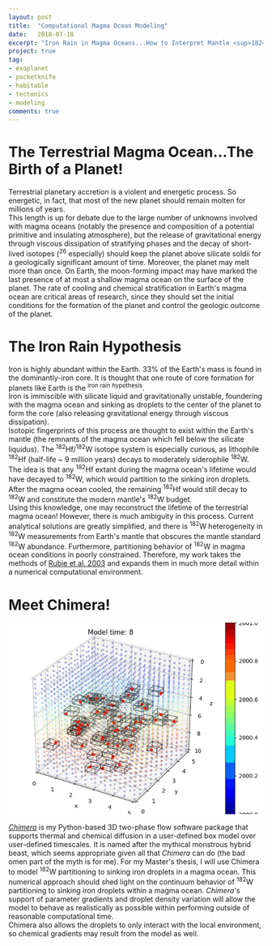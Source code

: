 ```yaml
---
layout: post
title:  "Computational Magma Ocean Modeling"
date:   2018-07-18
excerpt: "Iron Rain in Magma Oceans...How to Interpret Mantle <sup>182</sup>W Abundances?"
project: true
tag:
- exoplanet
- pocketknife
- habitable
- tectonics
- modeling
comments: true
---
```


# The Terrestrial Magma Ocean...The Birth of a Planet!
Terrestrial planetary accretion is a violent and energetic process.  So energetic, in fact, that most of the new planet should remain molten for millions of years.  
This length is up for debate due to the large number of unknowns involved with magma oceans (notably the presence and composition of a potential primitive and insulating atmosphere), but 
the release of gravitational energy through viscous dissipation of stratifying phases and the decay of short-lived isotopes (<sup>26</sup> especially) should keep the planet above silicate soldii for 
a geologically significant amount of time.  Moreover, the planet may melt more than once.  On Earth, the moon-forming impact may have marked the last presence of at most a shallow magma ocean on 
the surface of the planet.  The rate of cooling and chemical stratification in Earth's magma ocean are critical areas of research, since they should set the initial conditions for the formation of the planet 
and control the geologic outcome of the planet.

# The Iron Rain Hypothesis
Iron is highly abundant within the Earth.  33% of the Earth's mass is found in the dominantly-iron core.  It is thought that one route of core formation for planets like Earth is the <sup>iron rain hypothesis</sup>.  
Iron is immiscible with silicate liquid and gravitationally unstable, foundering with the magma ocean and sinking as droplets to the center of the planet to form the core (also releasing gravitational energy through viscous dissipation).  
Isotopic fingerprints of this process are thought to exist within the Earth's mantle (the remnants of the magma ocean which fell below the silicate liquidus).  The <sup>182</sup>Hf/<sup>182</sup>W isotope system is especially curious, 
as lithophile <sup>182</sup>Hf (half-life ~ 9 million years) decays to moderately siderophile <sup>182</sup>W.  The idea is that any <sup>182</sup>Hf extant during the magma ocean's lifetime would have decayed to 
<sup>182</sup>W, which would partition to the sinking iron droplets.  After the magma ocean cooled, the remaining <sup>182</sup>Hf would still decay to <sup>182</sup>W and constitute the modern mantle's <sup>182</sup>W budget.  
Using this knowledge, one may reconstruct the lifetime of the terrestrial magma ocean!  However, there is much ambiguity in this process.  Current analytical solutions are greatly simplified, and there is <sup>182</sup>W heterogeneity in 
<sup>182</sup>W measurements from Earth's mantle that obscures the mantle standard <sup>182</sup>W abundance.  Furthermore, partitioning behavior of <sup>182</sup>W in magma ocean conditions in poorly constrained.  Therefore, my work takes 
the methods of [Rubie et al. 2003](https://www.sciencedirect.com/science/article/pii/S0012821X02010440) and expands them in much more detail within a numerical computational environment.

# Meet Chimera!

![Iron Droplets Descending & Interacting as Modeled by _Chimera_](/assets/img/posts/plot_cell_therm.gif "Iron Droplets Descending & Interacting as Modeled by Chimera")

_[Chimera](https://github.com/ScottHull/Chimera/tree/develop/Chimera)_ is my Python-based 3D two-phase flow software package that supports thermal and chemical diffusion in a user-defined box model over user-defined 
timescales.  It is named after the mythical monstrous hybrid beast, which seems appropriate given all that <i>Chimera</i> can do (the bad omen part of the myth is for me).  For my Master's thesis, I will use Chimera 
to model <sup>182</sup>W partitioning to sinking iron droplets in a magma ocean.  This numerical approach should shed light on the continuum behavior of <sup>182</sup>W partitioning to sinking iron droplets within 
a magma ocean.  <i>Chimera's</i> support of parameter gradients and droplet density variation will allow the model to behave as realistically as possible within performing outside of reasonable computational time.  
Chimera also allows the droplets to only interact with the local environment, so chemical gradients may result from the model as well.

